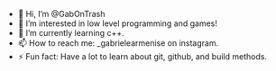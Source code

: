 - 👋 Hi, I’m @GabOnTrash
- 👀 I’m interested in low level programming and games!
- 🌱 I’m currently learning c++.
- 📫 How to reach me: _gabrielearmenise on instagram.
- ⚡ Fun fact: Have a lot to learn about git, github, and build methods.
